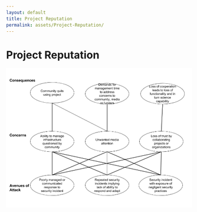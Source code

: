 ```yaml
---
layout: default
title: Project Reputation
permalink: assets/Project-Reputation/
---
```


# Project Reputation

![Project-Reputation](../../diagrams/Project%20Reputation.png)